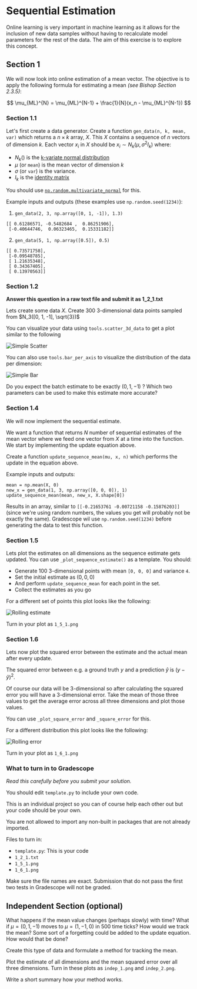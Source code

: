 # Sequential Estimation
Online learning is very important in machine learning as it allows for the inclusion of new data samples without having to recalculate model parameters for the rest of the data. The aim of this exercise is to explore this concept.

## Section 1
We will now look into online estimation of a mean vector. The objective is to apply the following formula for estimating a mean *(see Bishop Section 2.3.5)*:

$$
\mu_{ML}^{N} = \mu_{ML}^{N-1} + \frac{1}{N}(x_n - \mu_{ML}^{N-1})
$$

### Section 1.1
Let's first create a data generator. Create a function `gen_data(n, k, mean, var)` which returns a $n\times k$ array, $X$. This $X$ contains a sequence of $n$ vectors of dimension $k$. Each vector $x_i$ in $X$ should be $x_i \sim N_k(\mu, \sigma^2I_k)$ where:

* $N_k()$ is the [k-variate normal distribution](https://en.wikipedia.org/wiki/Multivariate_normal_distribution)
* $\mu$ (or `mean`) is the mean vector of dimension $k$
* $\sigma$ (or `var`) is the variance.
* $I_k$ is the [identity matrix](https://en.wikipedia.org/wiki/Identity_matrix)

You should use [`np.random.multivariate_normal`](https://docs.scipy.org/doc/numpy-1.14.0/reference/generated/numpy.random.multivariate_normal.html) for this.

Example inputs and outputs (these examples use `np.random.seed(1234)`):
1. `gen_data(2, 3, np.array([0, 1, -1]), 1.3)`
```
[[ 0.61286571, -0.5482684 ,  0.86251906],
 [-0.40644746,  0.06323465,  0.15331182]]
```
2. `gen_data(5, 1, np.array([0.5]), 0.5)`
```
[[ 0.73571758],
 [-0.09548785],
 [ 1.21635348],
 [ 0.34367405],
 [ 0.13970563]]
```

### Section 1.2
**Answer this question in a raw text file and submit it as 1_2_1.txt**

Lets create some data $X$. Create 300 3-dimensional data points sampled from $N_3([0, 1, -1], \sqrt{3})$

You can visualize your data using `tools.scatter_3d_data` to get a plot similar to the following

![Simple Scatter](images/simple_scatter.png)

You can also use `tools.bar_per_axis` to visualize the distribution of the data per dimension:

![Simple Bar](images/simple_bar.png)

Do you expect the batch estimate to be exactly $(0, 1, -1)$ ? Which two parameters can be used to make this estimate more accurate?

### Section 1.4
We will now implement the sequential estimate.

We want a function that returns $N$ number of sequential estimates of the mean vector where we feed one vector from $X$ at a time into the function. We start by implementing the update equation above.

Create a function `update_sequence_mean(mu, x, n)` which performs the update in the equation above.

Example inputs and outputs:
```
mean = np.mean(X, 0)
new_x = gen_data(1, 3, np.array([0, 0, 0]), 1)
update_sequence_mean(mean, new_x, X.shape[0])
```

Results in an array, similar to `[[-0.21653761 -0.00721158 -0.15876203]]` (since we're using random numbers, the values you get will probably not be exactly the same).
Gradescope wil use `np.random.seed(1234)` before generating the data to test this function.

### Section 1.5
Lets plot the estimates on all dimensions as the sequence estimate gets updated. You can use `_plot_sequence_estimate()` as a template. You should:
* Generate 100 3-dimensional points with mean `[0, 0, 0]` and variance `4`.
* Set the initial estimate as $(0, 0, 0)$
* And perform `update_sequence_mean` for each point in the set.
* Collect the estimates as you go

For a different set of points this plot looks like the following:

![Rolling estimate](./images/rolling_estimate.png)

Turn in your plot as `1_5_1.png`

### Section 1.6
Lets now plot the squared error between the estimate and the actual mean after every update.

The squared error between e.g. a ground truth $y$ and a prediction $\hat{y}$ is $(y-\hat{y})^2$.

Of course our data will be 3-dimensional so after calculating the squared error you will have a 3-dimensional error. Take the mean of those three values to get the average error across all three dimensions and plot those values.

You can use `_plot_square_error` and `_square_error` for this.

For a different distribution this plot looks like the following:

![Rolling error](./images/rolling_error.png)

Turn in your plot as `1_6_1.png`

### What to turn in to Gradescope
*Read this carefully before you submit your solution.*

You should edit `template.py` to include your own code.

This is an individual project so you can of course help each other out but your code should be your own.

You are not allowed to import any non-built in packages that are not already imported.

Files to turn in:

- `template.py`: This is your code
- `1_2_1.txt`
- `1_5_1.png`
- `1_6_1.png`

Make sure the file names are exact.
Submission that do not pass the first two tests in Gradescope will not be graded.


## Independent Section (optional)
What happens if the mean value changes (perhaps slowly) with time? What if  $\mu =(0,1,-1)$ moves to  $\mu=(1,-1,0)$ in 500 time ticks? How would we track the mean? Some sort of a forgetting could be added to the update equation. How would that be done?

Create this type of data and formulate a method for tracking the mean.

Plot the estimate of all dimensions and the mean squared error over all three dimensions. Turn in these plots as `indep_1.png` and `indep_2.png`.

Write a short summary how your method works.
